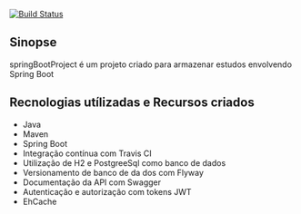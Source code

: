 [![Build Status](https://travis-ci.org/aliniribeiroo/springBootProject.svg?branch=master)](https://travis-ci.org/aliniribeiroo/springBootProject)

## Sinopse
springBootProject é um projeto criado para armazenar estudos envolvendo Spring Boot

## Recnologias utílizadas e Recursos criados

 * Java
 * Maven
 * Spring Boot
 * Integração contínua com Travis CI
 * Utilização de H2 e PostgreeSql como banco de dados
 * Versionamento de banco de da dos com Flyway
 * Documentação da API com Swagger
 * Autenticação e autorização com tokens JWT
 * EhCache
 
